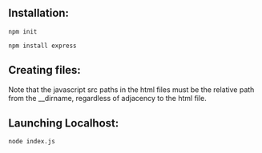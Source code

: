## Installation:

`npm init`

`npm install express`

## Creating files:

Note that the javascript src paths in the html files must be the relative path from the __dirname, regardless of adjacency to the 
html file.

## Launching Localhost:

`node index.js`